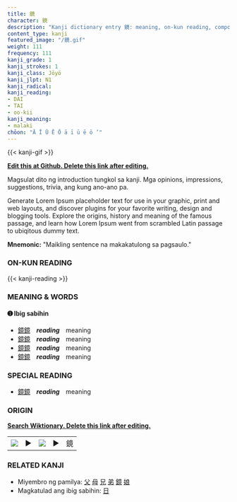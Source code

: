 ```yaml
---
title: 鏡
character: 鏡
description: "Kanji dictionary entry 鏡: meaning, on-kun reading, compounds, origin, related kanji"
content_type: kanji
featured_image: "/鏡.gif"
weight: 111
frequency: 111
kanji_grade: 1
kanji_strokes: 1
kanji_class: Jōyō
kanji_jlpt: N1
kanji_radical: 
kanji_reading: 
- DAI
- TAI
- oo-kii
kanji_meaning:
- malaki
chōon: "Ā Ī Ū Ē Ō ā ī ū ē ō ’"
---
```

[//]: # (Don't edit the line below. Kanji animated GIF code is automatically generated.)
{{< kanji-gif >}}

[//]: # (Edit below this line.)

**[Edit this at Github. Delete this link after editing.](https://github.com/tim0g/tim/tree/main/content/kanji/鏡/index.md)**

Magsulat dito ng introduction tungkol sa kanji. Mga opinions, impressions, suggestions, trivia, ang kung ano-ano pa.

Generate Lorem Ipsum placeholder text for use in your graphic, print and web layouts, and discover plugins for your favorite writing, design and blogging tools. Explore the origins, history and meaning of the famous passage, and learn how Lorem Ipsum went from scrambled Latin passage to ubiqitous dummy text.
 
**Mnemonic:** "Maikling sentence na makakatulong sa pagsaulo."

### ON-KUN READING

[//]: # (Don't edit the line below. ON-KUN READING code is automatically generated.)
{{< kanji-reading >}}

### MEANING & WORDS

#### ➊ **Ibig sabihin**
  - [鏡](../鏡)[鏡](../鏡)　***reading***　meaning
  - [鏡](../鏡)[鏡](../鏡)　***reading***　meaning
  - [鏡](../鏡)[鏡](../鏡)　***reading***　meaning
  - [鏡](../鏡)[鏡](../鏡)　***reading***　meaning

### SPECIAL READING
  - [鏡](../鏡)[鏡](../鏡)　***reading***　meaning

### ORIGIN

**[Search Wiktionary. Delete this link after editing.](https://wiktionary.org/wiki/鏡)**
<table class="kanji-table"><tr><td>
<img src="60px-鏡-bronze.svg.png">
</td><td>▶</td><td>
<img src="60px-鏡-oracle.svg.png">
</td><td>▶</td>
<td class="kanji-origin">鏡</td>
</tr></table>

### RELATED KANJI
- Miyembro ng pamilya: [父](../父) [母](../母) [兄](../兄) [弟](../弟) [鏡](../鏡) [娘](../娘)
- Magkatulad ang ibig sabihin: [日](../日)
